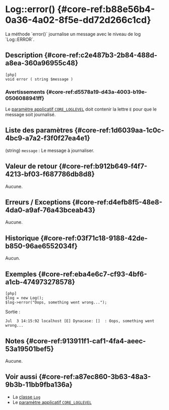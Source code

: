 # Log::error() {#core-ref:b88e56b4-0a36-4a02-8f5e-dd72d266c1cd}

<div markdown="1" class="short-description">
La méthode `error()` journalise un message avec le niveau de log `Log::ERROR`.
</div>

## Description {#core-ref:c2e487b3-2b84-488d-a8ea-360a96955c48}

    [php]
    void error ( string $message )

### Avertissements {#core-ref:d5578a19-d43a-4003-b19e-0506088941ff}

Le [paramètre applicatif `CORE_LOGLEVEL`][CORE_LOGLEVEL] doit contenir la lettre
`E` pour que le message soit journalisé.

## Liste des paramètres {#core-ref:1d6039aa-1c0c-4bc9-a7a2-f3f0f27ea4e1}

(string) `message`
:   Le message à journaliser.

## Valeur de retour {#core-ref:b912b649-f4f7-4213-bf03-f687786db8d8}

Aucune.

## Erreurs / Exceptions {#core-ref:d4efb8f5-48e8-4da0-a9af-76a43bceab43}

Aucune.

## Historique {#core-ref:03f71c18-9188-42de-b850-96ae6552034f}

Aucun.

## Exemples {#core-ref:eba4e6c7-cf93-4bf6-a1cb-474973278578}

    [php]
    $log = new Log();
    $log->error("Oops, something went wrong...");

Sortie :

    Jul  3 14:15:92 localhost [E] Dynacase: []  : Oops, something went wrong...

## Notes {#core-ref:913911f1-caf1-4fa4-aeec-53a19501bef5}

Aucune.

## Voir aussi {#core-ref:a87ec860-3b63-48a3-9b3b-11bb9fba136a}

-   La [classe `Log`][log]
-   Le [paramètre applicatif `CORE_LOGLEVEL`][CORE_LOGLEVEL]

<!-- links -->
[log]: #core-ref:2b8f4534-e749-46ba-b69e-afaa470c4b5c
[CORE_LOGLEVEL]: #core-ref:c579e530-ebfd-442b-9c25-886f19507931